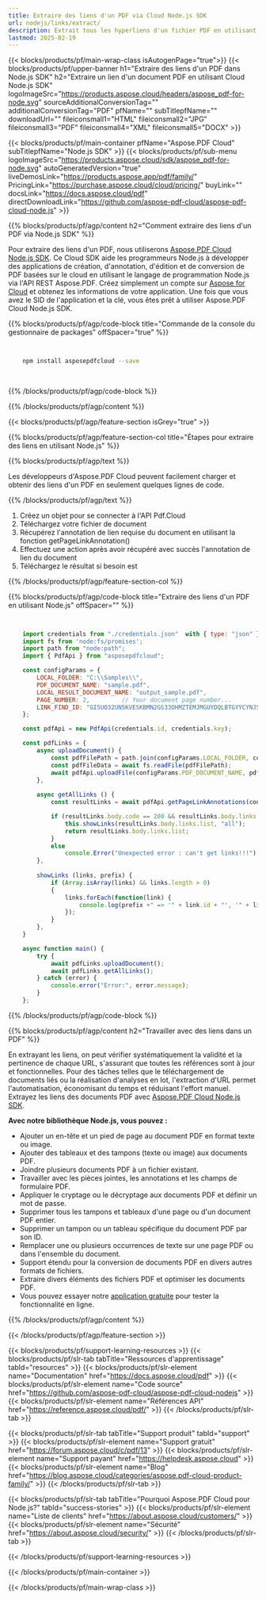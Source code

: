 ```yaml
---
title: Extraire des liens d'un PDF via Cloud Node.js SDK
url: nodejs/links/extract/
description: Extrait tous les hyperliens d'un fichier PDF en utilisant Aspose.PDF Cloud SDK pour Node.js.
lastmod: 2025-02-19
---
```


{{< blocks/products/pf/main-wrap-class isAutogenPage="true">}}
{{< blocks/products/pf/upper-banner h1="Extraire des liens d'un PDF dans Node.js SDK" h2="Extraire un lien d'un document PDF en utilisant Cloud Node.js SDK" logoImageSrc="https://products.aspose.cloud/headers/aspose_pdf-for-node.svg" sourceAdditionalConversionTag="" additionalConversionTag="PDF" pfName="" subTitlepfName="" downloadUrl="" fileiconsmall1="HTML" fileiconsmall2="JPG" fileiconsmall3="PDF" fileiconsmall4="XML" fileiconsmall5="DOCX" >}}

{{< blocks/products/pf/main-container pfName="Aspose.PDF Cloud" subTitlepfName="Node.js SDK" >}}
{{< blocks/products/pf/sub-menu logoImageSrc="https://products.aspose.cloud/sdk/aspose_pdf-for-node.svg"
autoGeneratedVersion="true"
liveDemosLink="https://products.aspose.app/pdf/family/" PricingLink="https://purchase.aspose.cloud/cloud/pricing/" buyLink="" docsLink="https://docs.aspose.cloud/pdf"  directDownloadLink="https://github.com/aspose-pdf-cloud/aspose-pdf-cloud-node.js" >}}

{{% blocks/products/pf/agp/content h2="Comment extraire des liens d'un PDF via Node.js SDK" %}}

Pour extraire des liens d'un PDF, nous utiliserons
[Aspose.PDF Cloud Node.js SDK](https://products.aspose.cloud/pdf/nodejs/). Ce Cloud SDK aide les programmeurs Node.js à développer des applications de création, d'annotation, d'édition et de conversion de PDF basées sur le cloud en utilisant le langage de programmation Node.js via l'API REST Aspose.PDF. Créez simplement un compte sur [Aspose for Cloud](https://dashboard.aspose.cloud/#/apps) et obtenez les informations de votre application. Une fois que vous avez le SID de l'application et la clé, vous êtes prêt à utiliser Aspose.PDF Cloud Node.js SDK.

{{% blocks/products/pf/agp/code-block title="Commande de la console du gestionnaire de packages" offSpacer="true" %}}

```bash

     
    npm install asposepdfcloud --save
     
     

```

{{% /blocks/products/pf/agp/code-block %}}

{{% /blocks/products/pf/agp/content %}}

{{< blocks/products/pf/agp/feature-section isGrey="true" >}}

{{% blocks/products/pf/agp/feature-section-col title="Étapes pour extraire des liens en utilisant Node.js" %}}

{{% blocks/products/pf/agp/text %}}

Les développeurs d'Aspose.PDF Cloud peuvent facilement charger et obtenir des liens d'un PDF en seulement quelques lignes de code.

{{% /blocks/products/pf/agp/text %}}

1. Créez un objet pour se connecter à l'API Pdf.Cloud
1. Téléchargez votre fichier de document
1. Récupérez l'annotation de lien requise du document en utilisant la fonction getPageLinkAnnotation()
1. Effectuez une action après avoir récupéré avec succès l'annotation de lien du document
1. Téléchargez le résultat si besoin est

{{% /blocks/products/pf/agp/feature-section-col %}}


{{% blocks/products/pf/agp/code-block title="Extraire des liens d'un PDF en utilisant Node.js" offSpacer="" %}}

```js

 
    import credentials from "./credentials.json"  with { type: "json" };    // json-file in this format: { "id": "*****", "key": "*******" }
    import fs from 'node:fs/promises';
    import path from "node:path";
    import { PdfApi } from "asposepdfcloud";

    const configParams = {
        LOCAL_FOLDER: "C:\\Samples\\",
        PDF_DOCUMENT_NAME: "sample.pdf",
        LOCAL_RESULT_DOCUMENT_NAME: "output_sample.pdf",
        PAGE_NUMBER: 2,         // Your document page number...
        LINK_FIND_ID: "GI5UO32UN5KVESKBMN2GS33OHMZTEMJMGUYDQLBTGYYCYNJSGE",
    };

    const pdfApi = new PdfApi(credentials.id, credentials.key);

    const pdfLinks = {
        async uploadDocument() {
            const pdfFilePath = path.join(configParams.LOCAL_FOLDER, configParams.PDF_DOCUMENT_NAME);
            const pdfFileData = await fs.readFile(pdfFilePath);
            await pdfApi.uploadFile(configParams.PDF_DOCUMENT_NAME, pdfFileData);
        },
            
        async getAllLinks () {
            const resultLinks = await pdfApi.getPageLinkAnnotations(configParams.PDF_DOCUMENT_NAME, configParams.PAGE_NUMBER);

            if (resultLinks.body.code == 200 && resultLinks.body.links.list) {
                this.showLinks(resultLinks.body.links.list, "all");
                return resultLinks.body.links.list;
            }
            else
                console.Error("Unexpected error : can't get links!!!");
        },
        
        showLinks (links, prefix) {
            if (Array.isArray(links) && links.length > 0)
            {
                links.forEach(function(link) {
                    console.log(prefix +" => '" + link.id + "', '" + link.action);
                });
            }
        },
    }

    async function main() {
        try {
            await pdfLinks.uploadDocument();
            await pdfLinks.getAllLinks();
        } catch (error) {
            console.error("Error:", error.message);
        }
    };
```

{{% /blocks/products/pf/agp/code-block %}}

{{% blocks/products/pf/agp/content h2="Travailler avec des liens dans un PDF" %}}

En extrayant les liens, on peut vérifier systématiquement la validité et la pertinence de chaque URL, s'assurant que toutes les références sont à jour et fonctionnelles. Pour des tâches telles que le téléchargement de documents liés ou la réalisation d'analyses en lot, l'extraction d'URL permet l'automatisation, économisant du temps et réduisant l'effort manuel.
Extrayez les liens des documents PDF avec [Aspose.PDF Cloud Node.js SDK](https://products.aspose.cloud/pdf/nodejs/).

**Avec notre bibliothèque Node.js, vous pouvez :**

+ Ajouter un en-tête et un pied de page au document PDF en format texte ou image.
+ Ajouter des tableaux et des tampons (texte ou image) aux documents PDF.
+ Joindre plusieurs documents PDF à un fichier existant.
+ Travailler avec les pièces jointes, les annotations et les champs de formulaire PDF.
+ Appliquer le cryptage ou le décryptage aux documents PDF et définir un mot de passe.
+ Supprimer tous les tampons et tableaux d'une page ou d'un document PDF entier.
+ Supprimer un tampon ou un tableau spécifique du document PDF par son ID.
+ Remplacer une ou plusieurs occurrences de texte sur une page PDF ou dans l'ensemble du document.
+ Support étendu pour la conversion de documents PDF en divers autres formats de fichiers.
+ Extraire divers éléments des fichiers PDF et optimiser les documents PDF.
+ Vous pouvez essayer notre [application gratuite](https://products.aspose.app/pdf/family) pour tester la fonctionnalité en ligne.

{{% /blocks/products/pf/agp/content %}}

{{< /blocks/products/pf/agp/feature-section >}}

{{< blocks/products/pf/support-learning-resources >}}
{{< blocks/products/pf/slr-tab tabTitle="Ressources d'apprentissage" tabId="resources" >}}
{{< blocks/products/pf/slr-element name="Documentation" href="https://docs.aspose.cloud/pdf" >}}
{{< blocks/products/pf/slr-element name="Code source" href="https://github.com/aspose-pdf-cloud/aspose-pdf-cloud-nodejs" >}}
{{< blocks/products/pf/slr-element name="Références API" href="https://reference.aspose.cloud/pdf/" >}}
{{< /blocks/products/pf/slr-tab >}}

{{< blocks/products/pf/slr-tab tabTitle="Support produit" tabId="support" >}}
{{< blocks/products/pf/slr-element name="Support gratuit" href="https://forum.aspose.cloud/c/pdf/13" >}}
{{< blocks/products/pf/slr-element name="Support payant" href="https://helpdesk.aspose.cloud" >}}
{{< blocks/products/pf/slr-element name="Blog" href="https://blog.aspose.cloud/categories/aspose.pdf-cloud-product-family/" >}}
{{< /blocks/products/pf/slr-tab >}}

{{< blocks/products/pf/slr-tab tabTitle="Pourquoi Aspose.PDF Cloud pour Node.js?" tabId="success-stories" >}}
{{< blocks/products/pf/slr-element name="Liste de clients" href="https://about.aspose.cloud/customers/" >}}
{{< blocks/products/pf/slr-element name="Sécurité" href="https://about.aspose.cloud/security/" >}}
{{< /blocks/products/pf/slr-tab >}}

{{< /blocks/products/pf/support-learning-resources >}}

<!-- aboutfile Ends -->

{{< /blocks/products/pf/main-container >}}

{{< /blocks/products/pf/main-wrap-class >}}



